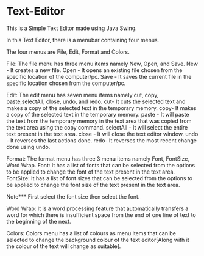 # Text-Editor

This is a Simple Text Editor made using Java Swing.

In this Text Editor, there is a menubar containing four menus.

The four menus are File, Edit, Format and Colors.

File: The file menu has three menu items namely New, Open, and Save.
New - It creates a new file.
Open - It opens an existing file chosen from the specific location of the computer/pc.
Save - It saves the current file in the specific location chosen from the computer/pc.

Edit: The edit menu has seven menu items namely
cut, copy, paste,selectAll, close, undo, and redo.
cut- It cuts the selected text and makes a copy of the selected text in the temporary memory.
copy- It makes a copy of the selected text in the temporary memory.
paste - It will paste the text from the temporary memory in the text area that was copied from the text area using the copy command.
selectAll - It will select the entire text present in the text area.
close - It will close the text editor window.
undo - It reverses the last actions done.
redo- It reverses the most recent change done using undo.

Format: The format menu has three 3 menu items namely
Font, FontSize, Word Wrap.
Font: It has a list of fonts that can be selected from the options to be applied to change the font of the text present in the text area.
FontSize: It has a list of font sizes that can be selected from the options to be applied to change the font size of the text present in the text area.

Note*** First select the font size then select the font.

Word Wrap: It is a word processing feature that automatically transfers a word for which there is insufficient space from the end of one line of text to the beginning of the next.

Colors: Colors menu has a list of colours as menu items that can be selected to change the background colour of the text editor[Along with it the colour of the text will change as suitable].
